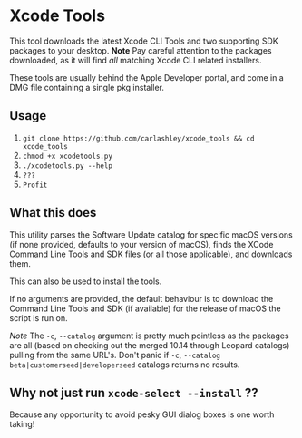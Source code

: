 # Xcode Tools

This tool downloads the latest Xcode CLI Tools and two supporting SDK packages to your desktop.
**Note** Pay careful attention to the packages downloaded, as it will find _all_ matching Xcode CLI related installers.

These tools are usually behind the Apple Developer portal, and come in a DMG file containing a single pkg installer.

## Usage
1. `git clone https://github.com/carlashley/xcode_tools && cd xcode_tools`
1. `chmod +x xcodetools.py`
1. `./xcodetools.py --help`
1. ``???``
1. `Profit`

## What this does
This utility parses the Software Update catalog for specific macOS versions (if none provided, defaults to your version of macOS), finds the XCode Command Line Tools and SDK files (or all those applicable), and downloads them.

This can also be used to install the tools.

If no arguments are provided, the default behaviour is to download the Command Line Tools and SDK (if available) for the release of macOS the script is run on.

*Note*
The `-c`, `--catalog` argument is pretty much pointless as the packages are all (based on checking out the merged 10.14 through Leopard catalogs) pulling from the same URL's.
Don't panic if `-c`, `--catalog` `beta|customerseed|developerseed` catalogs returns no results.

## Why not just run  `xcode-select --install` ??
Because any opportunity to avoid pesky GUI dialog boxes is one worth taking!
